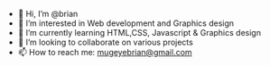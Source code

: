- 👋 Hi, I’m @brian
- 👀 I’m interested in Web development and Graphics design
- 🌱 I’m currently learning HTML,CSS, Javascript & Graphics design
- 💞️ I’m looking to collaborate on various projects
- 📫 How to reach me: mugeyebrian@gmail.com

<!---
1briane/1briane is a ✨ special ✨ repository because its `README.md` (this file) appears on your GitHub profile.
You can click the Preview link to take a look at your changes.
--->
